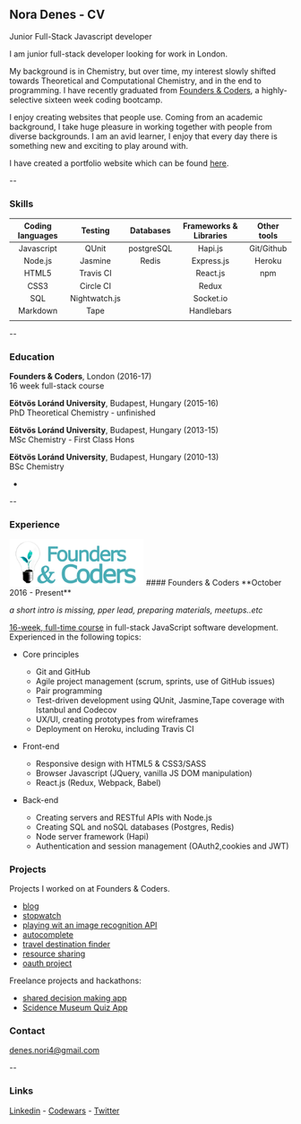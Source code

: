 ## Nora Denes - CV
Junior Full-Stack Javascript developer

I am junior full-stack developer looking for work in London.

My background is in Chemistry, but over time, my interest slowly shifted towards Theoretical and Computational Chemistry, and in the end to programming. I have recently graduated from [Founders & Coders](http://www.foundersandcoders.com/), a highly-selective sixteen week coding bootcamp.

I enjoy creating websites that people use. Coming from an academic background, I take huge pleasure in working together with people from diverse backgrounds.
I am an avid learner, I enjoy that every day there is something new and exciting to play around with.

I have created a portfolio website which can be found [here](https://denesnori.github.io/portfolio-website/).

--

### Skills

Coding languages |   Testing     |   Databases  |  Frameworks & Libraries  | Other tools
:---------------:|:-------------:|:------------:|:-----------------------: |:-----------:
    Javascript   |     QUnit     |  postgreSQL  |         Hapi.js          |  Git/Github    
     Node.js     |    Jasmine    |    Redis     |        Express.js        |  Heroku   
     HTML5       |  Travis CI    |              |        React.js          |  npm
     CSS3        |  Circle CI    |              |         Redux            |            
    	SQL        | Nightwatch.js |              |         Socket.io        |          
    Markdown     |     Tape      |              |        Handlebars        |
                 |               |              |                          |
--

### Education
**Founders & Coders**, London (2016-17) <br>
16 week full-stack course

**Eötvös Loránd University**, Budapest, Hungary (2015-16) <br>
PhD Theoretical Chemistry - unfinished

**Eötvös Loránd University**, Budapest, Hungary (2013-15) <br>
MSc Chemistry - First Class Hons

**Eötvös Loránd University**, Budapest, Hungary (2010-13) <br>
BSc Chemistry

-
--

### Experience



 <img src="./img/fac.png" width="240">
#### Founders & Coders  
**October 2016 - Present**

*a short intro is missing, pper lead, preparing materials, meetups..etc*

[16-week, full-time course](http://www.foundersandcoders.com/) in full-stack JavaScript software development. Experienced in the following topics:

* Core principles
  - Git and GitHub
  - Agile project management (scrum, sprints, use of GitHub issues)
  - Pair programming
  - Test-driven development using QUnit, Jasmine,Tape coverage with Istanbul and Codecov
  - UX/UI, creating prototypes from wireframes
  - Deployment on Heroku, including Travis CI


* Front-end
  - Responsive design with HTML5 & CSS3/SASS
  - Browser Javascript (JQuery, vanilla JS DOM manipulation)
  - React.js (Redux, Webpack, Babel)


* Back-end
  - Creating servers and RESTful APIs with Node.js
  - Creating SQL and noSQL databases (Postgres, Redis)
  - Node server framework (Hapi)
  - Authentication and session management (OAuth2,cookies and JWT)

### Projects

Projects I worked on at Founders & Coders.

- [blog](https://fac9.github.io/nomastew-blog/) <br>
- [stopwatch](https://github.com/FAC9/stopwatch_ewelina_nori)<br>
- [playing wit an image recognition API](https://github.com/FAC9/gitbusters_api)<br>
- [autocomplete](https://github.com/FAC9/backend-badgers-autocomplete)<br>
- [travel destination finder](https://github.com/FAC9/hapi-places)<br>
- [resource sharing](https://github.com/FAC9/the-badgerer)<br>
- [oauth project](https://github.com/esraajb/oh-auth)

Freelance projects and hackathons:
- [shared decision making app](https://github.com/FAC9/childline-yoti)
- [Scidence Museum Quiz App](https://github.com/Science-Adventurers/game-frontend)

### Contact

denes.nori4@gmail.com <br>

--

### Links
[Linkedin](https://www.linkedin.com/in/n%C3%B3ra-d%C3%A9nes-1974a0112) -
[Codewars](https://www.codewars.com/users/denesnori) -
[Twitter](https://twitter.com/denesnori)
